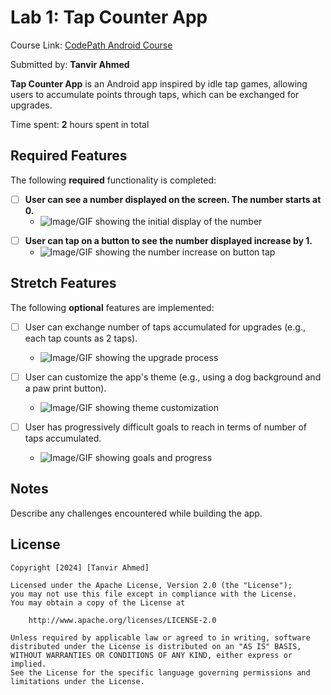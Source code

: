 # Lab 1: Tap Counter App

Course Link: [CodePath Android Course](https://courses.codepath.org/courses/and102/unit/1#!labs)

Submitted by: **Tanvir Ahmed** <!-- Replace 'Your Name Here' with your actual name -->

**Tap Counter App** is an Android app inspired by idle tap games, allowing users to accumulate points through taps, which can be exchanged for upgrades.

Time spent: **2** hours spent in total <!-- Replace 'X' with the number of hours you spent on this project -->

## Required Features

The following **required** functionality is completed:

- [ ] **User can see a number displayed on the screen. The number starts at 0.**
    - ![Image/GIF showing the initial display of the number](<img width="343" alt="Lab1 1" src="https://github.com/user-attachments/assets/e6ea77b5-c083-4452-9a5d-02d8e3fd9ada">)
 <!-- Replace this link with your actual image/GIF link -->

- [ ] **User can tap on a button to see the number displayed increase by 1.**
    - ![Image/GIF showing the number increase on button tap](![image](https://github.com/user-attachments/assets/10dcc919-1e06-41a2-8fd1-886d76cd7886)
) <!-- Replace this link with your actual image/GIF link -->

## Stretch Features

The following **optional** features are implemented:

- [ ] User can exchange number of taps accumulated for upgrades (e.g., each tap counts as 2 taps).
    - ![Image/GIF showing the upgrade process](file:///Users/ahmed/Desktop/NJIT/Lab1%202.png) <!-- Replace this link with your actual image/GIF link -->

- [ ] User can customize the app's theme (e.g., using a dog background and a paw print button).
    - ![Image/GIF showing theme customization](file:///Users/ahmed/Desktop/NJIT/Lab%201%200.png) <!-- Replace this link with your actual image/GIF link -->

- [ ] User has progressively difficult goals to reach in terms of number of taps accumulated.
    - ![Image/GIF showing goals and progress](http://i.imgur.com/link/to/your/gif/file.gif) <!-- Replace this link with your actual image/GIF link -->

## Notes

Describe any challenges encountered while building the app. <!-- Replace this with your specific challenges and experiences -->

## License

    Copyright [2024] [Tanvir Ahmed]

    Licensed under the Apache License, Version 2.0 (the "License");
    you may not use this file except in compliance with the License.
    You may obtain a copy of the License at

        http://www.apache.org/licenses/LICENSE-2.0

    Unless required by applicable law or agreed to in writing, software
    distributed under the License is distributed on an "AS IS" BASIS,
    WITHOUT WARRANTIES OR CONDITIONS OF ANY KIND, either express or implied.
    See the License for the specific language governing permissions and
    limitations under the License.
